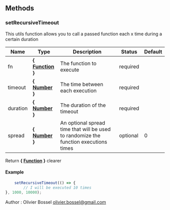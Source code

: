 




## Methods


### setRecursiveTimeout

This utils function allows you to call a passed function each x time during a certain duration



Name  |  Type  |  Description  |  Status  |  Default
------------  |  ------------  |  ------------  |  ------------  |  ------------
fn  |  **{ <a class="link" href="https://developer.mozilla.org/fr/docs/Web/JavaScript/Reference/Objets_globaux/Function" target="_blank" title="Function">Function</a> }**  |  The function to execute  |  required  |
timeout  |  **{ <a class="link" href="https://developer.mozilla.org/fr/docs/Web/JavaScript/Reference/Objets_globaux/Number" target="_blank" title="Number">Number</a> }**  |  The time between each execution  |  required  |
duration  |  **{ <a class="link" href="https://developer.mozilla.org/fr/docs/Web/JavaScript/Reference/Objets_globaux/Number" target="_blank" title="Number">Number</a> }**  |  The duration of the timeout  |  required  |
spread  |  **{ <a class="link" href="https://developer.mozilla.org/fr/docs/Web/JavaScript/Reference/Objets_globaux/Number" target="_blank" title="Number">Number</a> }**  |  An optional spread time that will be used to randomize the function executions times  |  optional  |  0

Return **{ <a class="link" href="https://developer.mozilla.org/fr/docs/Web/JavaScript/Reference/Objets_globaux/Function" target="_blank" title="Function">Function</a> }** clearer
#### Example
```js
	setRecursiveTimeout(() => {
		// I will be executed 10 times
}, 1000, 10000);

```
Author : Olivier Bossel <olivier.bossel@gmail.com>